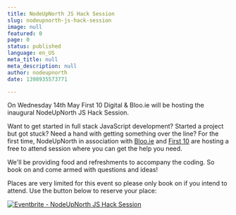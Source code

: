 ```yaml
---
title: NodeUpNorth JS Hack Session
slug: nodeupnorth-js-hack-session
image: null
featured: 0
page: 0
status: published
language: en_US
meta_title: null
meta_description: null
author: nodeupnorth
date: 1398935573771

---
```

On Wednesday 14th May First 10 Digital & Bloo.ie will be hosting the inaugural NodeUpNorth JS Hack Session.

Want to get started in full stack JavaScript development? Started a project but got stuck? Need a hand with getting something over the line? For the first time, NodeUpNorth in association with [Bloo.ie](http://bloo.ie) and [First 10](http://www.first10.co.uk) are hosting a free to attend session where you can get the help you need.

We'll be providing food and refreshments to accompany the coding. So book on and come armed with questions and ideas!

Places are very limited for this event so please only book on if you intend to attend. Use the button below to reserve your place:

<a href="https://www.eventbrite.co.uk/e/nodeupnorth-js-hack-session-tickets-11490417147?ref=ebtnebregn" target="_blank"><img src="https://www.eventbrite.co.uk/custombutton?eid=11490417147" alt="Eventbrite - NodeUpNorth JS Hack Session" /></a>

